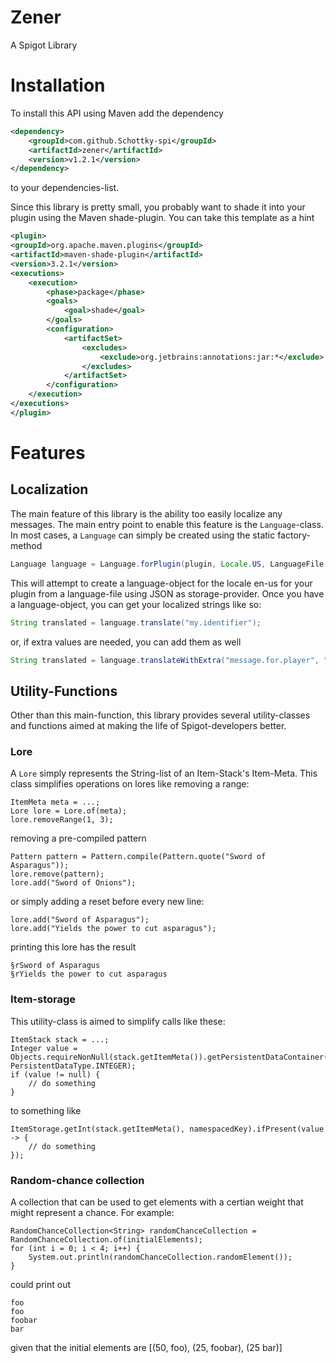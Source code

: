 # Zener
A Spigot Library

# Installation

To install this API using Maven add the dependency

```xml
<dependency>
    <groupId>com.github.Schottky-spi</groupId>
    <artifactId>zener</artifactId>
    <version>v1.2.1</version>
</dependency>
```
to your dependencies-list.

Since this library is pretty small, you probably want to shade it into your plugin using the Maven shade-plugin. You can take this template
as a hint

```xml
<plugin>
<groupId>org.apache.maven.plugins</groupId>
<artifactId>maven-shade-plugin</artifactId>
<version>3.2.1</version>
<executions>
    <execution>
        <phase>package</phase>
        <goals>
            <goal>shade</goal>
        </goals>
        <configuration>
            <artifactSet>
                <excludes>
                    <exclude>org.jetbrains:annotations:jar:*</exclude> <!-- not necesairily applicable for any project, serves as an example -->
                </excludes>
            </artifactSet>
        </configuration>
    </execution>
</executions>
</plugin>
```

# Features

## Localization

The main feature of this library is the ability too easily localize any messages. The main entry point
to enable this feature is the `Language`-class. In most cases, a `Language` can simply be created using
the static factory-method
```java
Language language = Language.forPlugin(plugin, Locale.US, LanguageFile.StorageProvider.JSON);
```
This will attempt to create a language-object for the locale en-us for your plugin from a language-file using JSON as
storage-provider.
Once you have a language-object, you can get your localized strings like so:
```java
String translated = language.translate("my.identifier");
```
or, if extra values are needed, you can add them as well
```java
String translated = language.translateWithExtra("message.for.player", "player", player.getDisplayName());
```

## Utility-Functions
Other than this main-function, this library provides several utility-classes and functions aimed at making the
life of Spigot-developers better.

### Lore
A `Lore` simply represents the String-list of an Item-Stack's Item-Meta. This class simplifies operations on
lores like removing a range:
```
ItemMeta meta = ...;
Lore lore = Lore.of(meta);
lore.removeRange(1, 3);
```
removing a pre-compiled pattern
```
Pattern pattern = Pattern.compile(Pattern.quote("Sword of Asparagus"));
lore.remove(pattern);
lore.add("Sword of Onions");
```
or simply adding a reset before every new line:
```
lore.add("Sword of Asparagus");
lore.add("Yields the power to cut asparagus");
```
printing this lore has the result
```
§rSword of Asparagus
§rYields the power to cut asparagus
```

### Item-storage

This utility-class is aimed to simplify calls like these:
```
ItemStack stack = ...;
Integer value = Objects.requireNonNull(stack.getItemMeta()).getPersistentDataContainer().get(namespacedKey, PersistentDataType.INTEGER);
if (value != null) {
    // do something
}
```
to something like
```
ItemStorage.getInt(stack.getItemMeta(), namespacedKey).ifPresent(value -> {
    // do something
});
```


### Random-chance collection

A collection that can be used to get elements with a certian weight that might represent a chance. For example:
```
RandomChanceCollection<String> randomChanceCollection = RandomChanceCollection.of(initialElements);
for (int i = 0; i < 4; i++) {
    System.out.println(randomChanceCollection.randomElement());
}
```
could print out
```
foo
foo
foobar
bar
```
given that the initial elements are 
[(50, foo), (25, foobar), (25 bar)]

